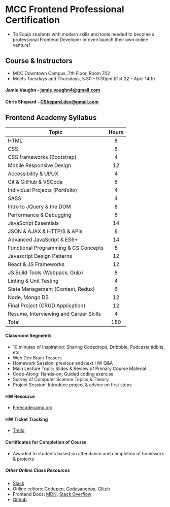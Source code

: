 # MCC Frontend Professional Certification
  * To Equip students with modern skills and tools needed to become a professional Frontend Developer or even launch their own online venture!

## Course & Instructors
  * MCC Downtown Campus, 7th Floor, Room 702
  * Meets Tuesdays and Thursdays, 5:30 - 9:30pm (Oct 22 - April 14th)

  #### Jamie Vaughn - jamie.vaughn4@gmail.com
  #### Chris Shepard - CShepard.dev@gmail.com

## Frontend Academy Syllabus
| Topic                                          |Hours|
| ---------                                      |:---:|
| HTML                                           | 8   |
| CSS                                            | 8   |
| CSS frameworks (Bootstrap)	                   | 4   |
| Mobile Responsive Design                       | 12  |
| Accessibility	& UI/UX                          | 4   |
| Git & GitHub & VSCode                          | 6   |
| Individual Projects (Portfolio)	               | 4   |
| SASS	                                         | 4   |
| Intro to JQuery & the DOM                      | 8   |
| Performance & Debugging                        | 8   |
| JavaScript Essentials	                         | 14  |
| JSON & AJAX	& HTTP/S & APIs                    | 8   |
| Advanced JavaScript	& ES6+                     | 14  |
| Functional Programming & CS Concepts           | 8   |
| Javascript Design Patterns	                   | 12  |
| React	& JS Frameworks                          | 12  |
| JS Build Tools (Webpack, Gulp) 	               | 8   |
| Linting & Unit Testing                         | 4   |
| State Management (Context, Redux)	             | 6   |
| Node, Mongo DB	                               | 12  |
| Final Project (CRUD Application)               | 12  |
| Resume, Interviewing and Career Skills	       | 4   |
| Total	                                         | 180 |


#### Classroom Segments
  * 10 minutes of Inspiration: Sharing Codedrops, Dribbble, Podcasts tidbits, etc.
  * Web Dev Brain Teasers
  * Homework Session: previous and next HW Q&A
  * Main Lecture Topic: Slides & Review of Primary Course Material
  * Code-Along: Hands-on, Guided coding exercise
  * Survey of Computer Science Topics & Theory
  * Project Session: Introduce project & advice on first steps

#### HW Resource
  * [Freecodecamp.org](https://learn.freecodecamp.org/)

#### HW Ticket Tracking
  * [Trello](https://trello.com/b/kP8TwrOh/mcc-frontend-academy)

#### Certificates for Completion of Course
* Awarded to students based on attendance and completion of homework & projects

##### Other Online Class Resources
  * [Slack](frontendacademy.slack.com)
  * Online editors: [Codepen](Codepen.io), [Codesandbox](Codesandbox.io), [Glitch](glitch.com)
  * Frontend Docs: [MDN](https://developer.mozilla.org/en-US/), [Stack Overflow](stackoverflow.com)
  * [Github](github.com)